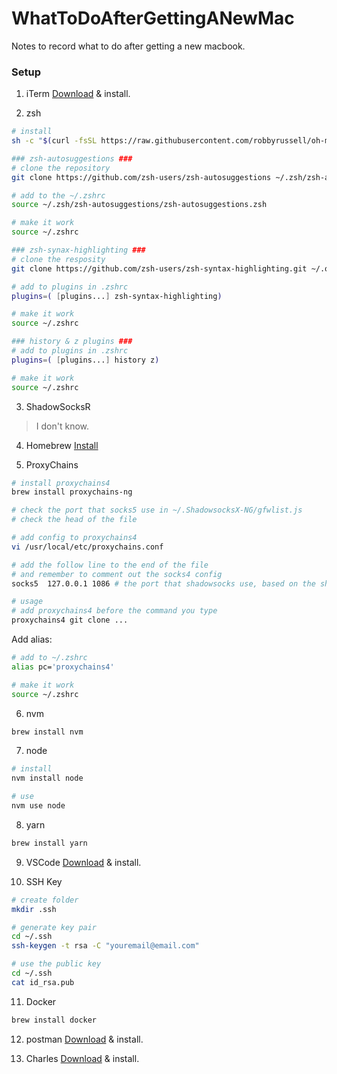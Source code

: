 # WhatToDoAfterGettingANewMac
Notes to record what to do after getting a new macbook.

### Setup
1. iTerm
[Download](https://www.iterm2.com/) & install.

2. zsh
```sh
# install
sh -c "$(curl -fsSL https://raw.githubusercontent.com/robbyrussell/oh-my-zsh/master/tools/install.sh)"

### zsh-autosuggestions ###
# clone the repository
git clone https://github.com/zsh-users/zsh-autosuggestions ~/.zsh/zsh-autosuggestions

# add to the ~/.zshrc
source ~/.zsh/zsh-autosuggestions/zsh-autosuggestions.zsh

# make it work
source ~/.zshrc

### zsh-synax-highlighting ###
# clone the resposity
git clone https://github.com/zsh-users/zsh-syntax-highlighting.git ~/.oh-my-zsh/plugins/zsh-syntax-highlighting

# add to plugins in .zshrc
plugins=( [plugins...] zsh-syntax-highlighting)

# make it work
source ~/.zshrc

### history & z plugins ###
# add to plugins in .zshrc
plugins=( [plugins...] history z)

# make it work
source ~/.zshrc
```

3. ShadowSocksR
> I don't know.

4. Homebrew
[Install](https://brew.sh/)

5. ProxyChains
```sh
# install proxychains4
brew install proxychains-ng

# check the port that socks5 use in ~/.ShadowsocksX-NG/gfwlist.js
# check the head of the file

# add config to proxychains4
vi /usr/local/etc/proxychains.conf

# add the follow line to the end of the file
# and remember to comment out the socks4 config
socks5  127.0.0.1 1086 # the port that shadowsocks use, based on the shadowsocks in your computer

# usage
# add proxychains4 before the command you type
proxychains4 git clone ...

```

Add alias:
```sh
# add to ~/.zshrc
alias pc='proxychains4'

# make it work
source ~/.zshrc
```

6. nvm
```sh
brew install nvm
```

7. node
```sh
# install
nvm install node

# use
nvm use node
```

8. yarn
```sh
brew install yarn
```

9. VSCode
[Download](https://code.visualstudio.com/) & install.

10. SSH Key
```sh
# create folder
mkdir .ssh

# generate key pair
cd ~/.ssh
ssh-keygen -t rsa -C "youremail@email.com"

# use the public key
cd ~/.ssh
cat id_rsa.pub
```

11. Docker

```sh
brew install docker
```

12. postman
[Download](https://www.postman.com/) & install.

13. Charles
[Download](https://www.charlesproxy.com/download/) & install.